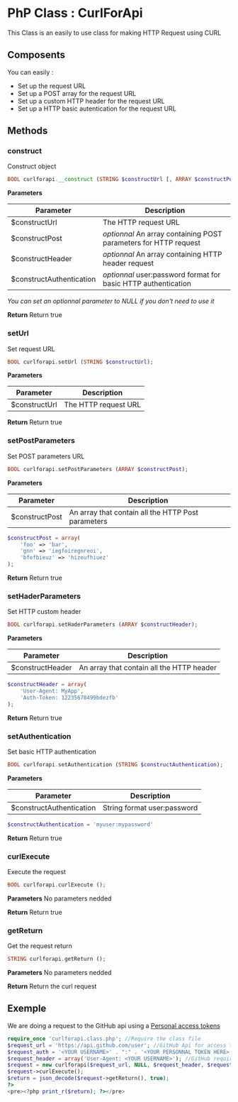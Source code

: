 # PhP Class : CurlForApi

This Class is an easily to use class for making HTTP Request using CURL

## Composents  

You can easily :

* Set up the request URL
* Set up a POST array for the request URL
* Set up a custom HTTP header for the request URL
* Set up a HTTP basic autentication for the request URL

## Methods

### construct

Construct object

```php
BOOL curlforapi.__construct (STRING $constructUrl [, ARRAY $constructPost [, ARRAY $constructHeader [, STRING $constructAuthentication]]]);
```
__Parameters__

Parameter | Description
------------ | -------------
$constructUrl | The HTTP request URL
$constructPost | _optionnal_ An array containing POST parameters for HTTP request
$constructHeader | _optionnal_ An array containing HTTP header request
$constructAuthentication | _optionnal_ user:password format for basic HTTP authentication

_You can set an optionnal parameter to NULL if you don't need to use it_

__Return__
Return true

### setUrl

Set request URL

```php
BOOL curlforapi.setUrl (STRING $constructUrl);
```
__Parameters__

Parameter | Description
------------ | -------------
$constructUrl | The HTTP request URL

__Return__
Return true

### setPostParameters

Set POST parameters URL

```php
BOOL curlforapi.setPostParameters (ARRAY $constructPost);
```
__Parameters__

Parameter | Description
------------ | -------------
$constructPost | An array that contain all the HTTP Post parameters

```php
$constructPost = array(
    'foo' => 'bar',
    'gnn' => 'iegfoiregnreoi',
    'bfefbieuz' => 'hizeufhiuez'
);
```
__Return__
Return true

### setHaderParameters

Set HTTP custom header

```php
BOOL curlforapi.setHaderParameters (ARRAY $constructHeader);
```
__Parameters__

Parameter | Description
------------ | -------------
$constructHeader | An array that contain all the HTTP header

```php
$constructHeader = array(
    'User-Agent: MyApp',
    'Auth-Token: 12235678499bdezfb'
);
```
__Return__
Return true

### setAuthentication

Set basic HTTP authentication

```php
BOOL curlforapi.setAuthentication (STRING $constructAuthentication);
```
__Parameters__

Parameter | Description
------------ | -------------
$constructAuthentication | String format user:password

```php
$constructAuthentication = 'myuser:mypassword'
```
__Return__
Return true

### curlExecute

Execute the request

```php
BOOL curlforapi.curlExecute ();
```
__Parameters__
No parameters nedded

__Return__
Return true

### getReturn

Get the request return

```php
STRING curlforapi.getReturn ();
```
__Parameters__
No parameters nedded

__Return__
Return the curl request


## Exemple

We are doing a request to the GitHub api using a [Personal access tokens](https://github.com/settings/tokens)
```php
require_once 'curlforapi.class.php'; //Require the class file
$request_url = 'https://api.github.com/user'; //GitHub Api for access to authenticate user informations
$request_auth = '<YOUR USERNAME>' . ":" . '<YOUR PERSONNAL TOKEN HERE>'; //GitHub required Basic HTTP authentication with UserName and Token
$request_header = array('User-Agent: <YOUR USERNAME>'); //GitHub required User-Agent header
$request = new curlforapi($request_url, NULL, $request_header, $request_auth);
$request->curlExecute();
$return = json_decode($request->getReturn(), true);
?>
<pre><?php print_r($return); ?></pre>

```

